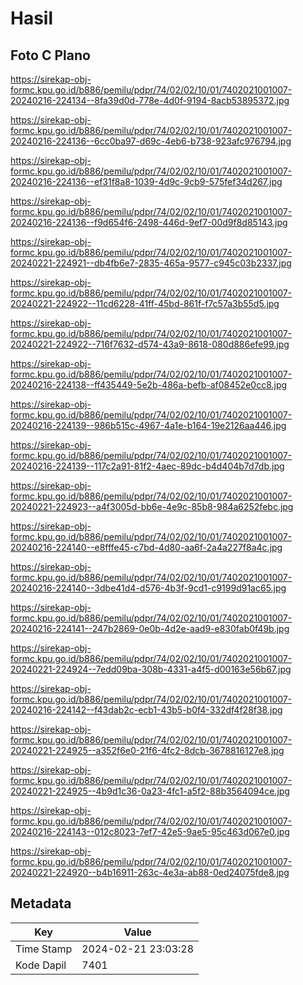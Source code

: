 # Hasil

## Foto C Plano

https://sirekap-obj-formc.kpu.go.id/b886/pemilu/pdpr/74/02/02/10/01/7402021001007-20240216-224134--8fa39d0d-778e-4d0f-9194-8acb53895372.jpg

https://sirekap-obj-formc.kpu.go.id/b886/pemilu/pdpr/74/02/02/10/01/7402021001007-20240216-224136--6cc0ba97-d69c-4eb6-b738-923afc976794.jpg

https://sirekap-obj-formc.kpu.go.id/b886/pemilu/pdpr/74/02/02/10/01/7402021001007-20240216-224136--ef31f8a8-1039-4d9c-9cb9-575fef34d267.jpg

https://sirekap-obj-formc.kpu.go.id/b886/pemilu/pdpr/74/02/02/10/01/7402021001007-20240216-224136--f9d654f6-2498-446d-9ef7-00d9f8d85143.jpg

https://sirekap-obj-formc.kpu.go.id/b886/pemilu/pdpr/74/02/02/10/01/7402021001007-20240221-224921--db4fb6e7-2835-465a-9577-c945c03b2337.jpg

https://sirekap-obj-formc.kpu.go.id/b886/pemilu/pdpr/74/02/02/10/01/7402021001007-20240221-224922--11cd6228-41ff-45bd-861f-f7c57a3b55d5.jpg

https://sirekap-obj-formc.kpu.go.id/b886/pemilu/pdpr/74/02/02/10/01/7402021001007-20240221-224922--716f7632-d574-43a9-8618-080d886efe99.jpg

https://sirekap-obj-formc.kpu.go.id/b886/pemilu/pdpr/74/02/02/10/01/7402021001007-20240216-224138--ff435449-5e2b-486a-befb-af08452e0cc8.jpg

https://sirekap-obj-formc.kpu.go.id/b886/pemilu/pdpr/74/02/02/10/01/7402021001007-20240216-224139--986b515c-4967-4a1e-b164-19e2126aa446.jpg

https://sirekap-obj-formc.kpu.go.id/b886/pemilu/pdpr/74/02/02/10/01/7402021001007-20240216-224139--117c2a91-81f2-4aec-89dc-b4d404b7d7db.jpg

https://sirekap-obj-formc.kpu.go.id/b886/pemilu/pdpr/74/02/02/10/01/7402021001007-20240221-224923--a4f3005d-bb6e-4e9c-85b8-984a6252febc.jpg

https://sirekap-obj-formc.kpu.go.id/b886/pemilu/pdpr/74/02/02/10/01/7402021001007-20240216-224140--e8fffe45-c7bd-4d80-aa6f-2a4a227f8a4c.jpg

https://sirekap-obj-formc.kpu.go.id/b886/pemilu/pdpr/74/02/02/10/01/7402021001007-20240216-224140--3dbe41d4-d576-4b3f-9cd1-c9199d91ac65.jpg

https://sirekap-obj-formc.kpu.go.id/b886/pemilu/pdpr/74/02/02/10/01/7402021001007-20240216-224141--247b2869-0e0b-4d2e-aad9-e830fab0f49b.jpg

https://sirekap-obj-formc.kpu.go.id/b886/pemilu/pdpr/74/02/02/10/01/7402021001007-20240221-224924--7edd09ba-308b-4331-a4f5-d00163e56b67.jpg

https://sirekap-obj-formc.kpu.go.id/b886/pemilu/pdpr/74/02/02/10/01/7402021001007-20240216-224142--f43dab2c-ecb1-43b5-b0f4-332df4f28f38.jpg

https://sirekap-obj-formc.kpu.go.id/b886/pemilu/pdpr/74/02/02/10/01/7402021001007-20240221-224925--a352f6e0-21f6-4fc2-8dcb-3678816127e8.jpg

https://sirekap-obj-formc.kpu.go.id/b886/pemilu/pdpr/74/02/02/10/01/7402021001007-20240221-224925--4b9d1c36-0a23-4fc1-a5f2-88b3564094ce.jpg

https://sirekap-obj-formc.kpu.go.id/b886/pemilu/pdpr/74/02/02/10/01/7402021001007-20240216-224143--012c8023-7ef7-42e5-9ae5-95c463d067e0.jpg

https://sirekap-obj-formc.kpu.go.id/b886/pemilu/pdpr/74/02/02/10/01/7402021001007-20240221-224920--b4b16911-263c-4e3a-ab88-0ed24075fde8.jpg


## Metadata

| Key        | Value               |
| ---------- | ------------------- |
| Time Stamp | 2024-02-21 23:03:28 |
| Kode Dapil | 7401                |



